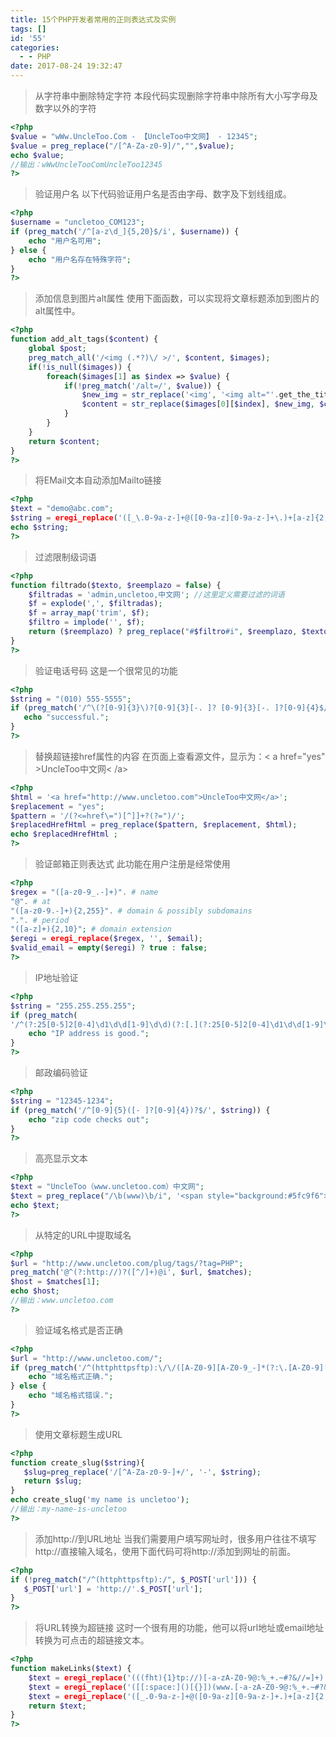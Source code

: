 ```yaml
---
title: 15个PHP开发者常用的正则表达式及实例
tags: []
id: '55'
categories:
  - - PHP
date: 2017-08-24 19:32:47
---
```


> 从字符串中删除特定字符 本段代码实现删除字符串中除所有大小写字母及数字以外的字符

```php
<?php
$value = "wWw.UncleToo.Com - 【UncleToo中文网】 - 12345";
$value = preg_replace("/[^A-Za-z0-9]/","",$value);
echo $value;
//输出：wWwUncleTooComUncleToo12345
?>
```

<!-- more -->

> 验证用户名 以下代码验证用户名是否由字母、数字及下划线组成。

```php
<?php
$username = "uncletoo_COM123";
if (preg_match('/^[a-z\d_]{5,20}$/i', $username)) {
    echo "用户名可用";
} else {
    echo "用户名存在特殊字符";
}
?>
```

> 添加信息到图片alt属性 使用下面函数，可以实现将文章标题添加到图片的alt属性中。

```php
<?php
function add_alt_tags($content) {
    global $post;
    preg_match_all('/<img (.*?)\/ >/', $content, $images);
    if(!is_null($images)) {
        foreach($images[1] as $index => $value) {
            if(!preg_match('/alt=/', $value)) {
                $new_img = str_replace('<img', '<img alt="'.get_the_title().'"', $images[0][$index]);
                $content = str_replace($images[0][$index], $new_img, $content);
            }
        }
    }
    return $content;
}
?>
```

> 将EMail文本自动添加Mailto链接

```php
<?php
$text = "demo@abc.com";
$string = eregi_replace('([_\.0-9a-z-]+@([0-9a-z][0-9a-z-]+\.)+[a-z]{2,3})','<a href="mailto:\\1">\\1</ a>', $text);
echo $string;
?>
```

> 过滤限制级词语

```php
<?php
function filtrado($texto, $reemplazo = false) {
    $filtradas = 'admin,uncletoo,中文网'; //这里定义需要过滤的词语
    $f = explode(',', $filtradas);
    $f = array_map('trim', $f);
    $filtro = implode('', $f);
    return ($reemplazo) ? preg_replace("#$filtro#i", $reemplazo, $texto) : preg_match("#$filtro#i", $texto) ;
}
?>
```

> 验证电话号码 这是一个很常见的功能

```php
<?php
$string = "(010) 555-5555";
if (preg_match('/^\(?[0-9]{3}\)?[0-9]{3}[-. ]? [0-9]{3}[-. ]?[0-9]{4}$/', $string)) {
   echo "successful.";
}
?>
```

> 替换超链接href属性的内容 在页面上查看源文件，显示为：< a href="yes" >UncleToo中文网< /a>

```php
<?php
$html = '<a href="http://www.uncletoo.com">UncleToo中文网</a>';
$replacement = "yes";
$pattern = '/(?<=href\=")[^]]+?(?=")/';
$replacedHrefHtml = preg_replace($pattern, $replacement, $html);
echo $replacedHrefHtml ;
?>
```

> 验证邮箱正则表达式 此功能在用户注册是经常使用

```php
<?php
$regex = "([a-z0-9_.-]+)". # name
"@". # at
"([a-z0-9.-]+){2,255}". # domain & possibly subdomains
".". # period
"([a-z]+){2,10}"; # domain extension
$eregi = eregi_replace($regex, '', $email);
$valid_email = empty($eregi) ? true : false;
?>
```

> IP地址验证

```php
<?php
$string = "255.255.255.255";
if (preg_match(
'/^(?:25[0-5]2[0-4]\d1\d\d[1-9]\d\d)(?:[.](?:25[0-5]2[0-4]\d1\d\d[1-9]\d\d)){3}$/', $string)) {
    echo "IP address is good.";
}
?>
```

> 邮政编码验证

```php
<?php
$string = "12345-1234";
if (preg_match('/^[0-9]{5}([- ]?[0-9]{4})?$/', $string)) {
    echo "zip code checks out";
}
?>
```

> 高亮显示文本

```php
<?php
$text = "UncleToo（www.uncletoo.com）中文网";
$text = preg_replace("/\b(www)\b/i", '<span style="background:#5fc9f6">\1</ span>',$text);
echo $text;
?>
```

> 从特定的URL中提取域名

```php
<?php
$url = "http://www.uncletoo.com/plug/tags/?tag=PHP";
preg_match('@^(?:http://)?([^/]+)@i', $url, $matches);
$host = $matches[1];
echo $host;
//输出：www.uncletoo.com
?>
```

> 验证域名格式是否正确

```php
<?php
$url = "http://www.uncletoo.com/";
if (preg_match('/^(httphttpsftp):\/\/([A-Z0-9][A-Z0-9_-]*(?:\.[A-Z0-9][A-Z0-9_-]*)+):?(\d+)?\/?/i', $url)) {
    echo "域名格式正确.";
} else {
    echo "域名格式错误.";
}
?>
```

> 使用文章标题生成URL

```php
<?php
function create_slug($string){
   $slug=preg_replace('/[^A-Za-z0-9-]+/', '-', $string);
   return $slug;
}
echo create_slug('my name is uncletoo');
//输出：my-name-is-uncletoo
?>
```

> 添加http://到URL地址 当我们需要用户填写网址时，很多用户往往不填写http://直接输入域名，使用下面代码可将http://添加到网址的前面。

```php
<?php
if (!preg_match("/^(httphttpsftp):/", $_POST['url'])) {
   $_POST['url'] = 'http://'.$_POST['url'];
}
?>
```

> 将URL转换为超链接 这时一个很有用的功能，他可以将url地址或email地址转换为可点击的超链接文本。

```php
<?php
function makeLinks($text) {
    $text = eregi_replace('(((fht){1}tp://)[-a-zA-Z0-9@:%_+.~#?&//=]+)','\1', $text);
    $text = eregi_replace('([[:space:]()[{}])(www.[-a-zA-Z0-9@:%_+.~#?&//=]+)','\1\2',$text);
    $text = eregi_replace('([_.0-9a-z-]+@([0-9a-z][0-9a-z-]+.)+[a-z]{2,3})','\1', $text);
    return $text;
}
?>
```